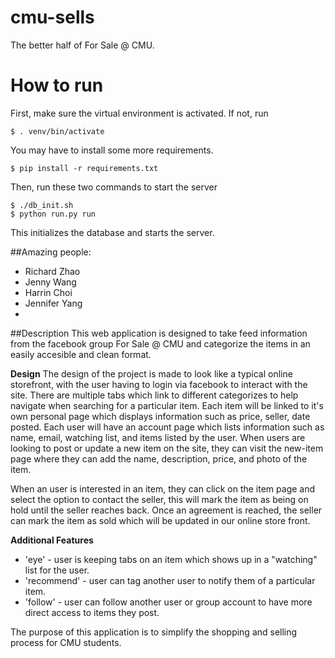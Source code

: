 # cmu-sells
The better half of For Sale @ CMU.

# How to run
First, make sure the virtual environment is activated. If not, run

```
$ . venv/bin/activate
```

You may have to install some more requirements.

```
$ pip install -r requirements.txt
```

Then, run these two commands to start the server

```
$ ./db_init.sh
$ python run.py run
```

This initializes the database and starts the server.



##Amazing people:
* Richard Zhao
* Jenny Wang
* Harrin Choi
* Jennifer Yang
*

##Description
This web application is designed to take feed information from the facebook group For Sale @ CMU and categorize the items in
an easily accesible and clean format.

  __Design__
  The design of the project is made to look like a typical online storefront, with the user having to login via facebook to
  interact with the site. There are multiple tabs which link to different categorizes to help navigate when searching for a
  particular item.
  Each item will be linked to it's own personal page which displays information such as price, seller, date posted.
  Each user will have an account page which lists information such as name, email, watching list, and items listed by the
  user.
  When users are looking to post or update a new item on the site, they can visit the new-item page where they can add the
  name, description, price, and photo of the item.

  When an user is interested in an item, they can click on the item page and select the option to contact the seller, this
  will mark the item as being on hold until the seller reaches back. Once an agreement is reached, the seller can mark the
  item as sold which will be updated in our online store front.

  __Additional Features__
  * 'eye' - user is keeping tabs on an item which shows up in a "watching" list for the user.
  * 'recommend' - user can tag another user to notify them of a particular item.
  * 'follow' - user can follow another user or group account to have more direct access to items they post.

The purpose of this application is to simplify the shopping and selling process for CMU students.

